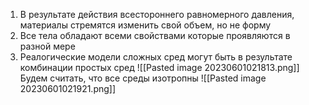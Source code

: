 1. В результате действия всестороннего равномерного давления, материалы стремятся изменить свой объем, но не форму
2. Все тела обладают всеми свойствами которые проявляются в разной мере
3. Реалогические модели сложных сред могут быть в результате комбинации простых сред
![[Pasted image 20230601021813.png]]
Будем считать, что все среды изотропны
![[Pasted image 20230601021921.png]]